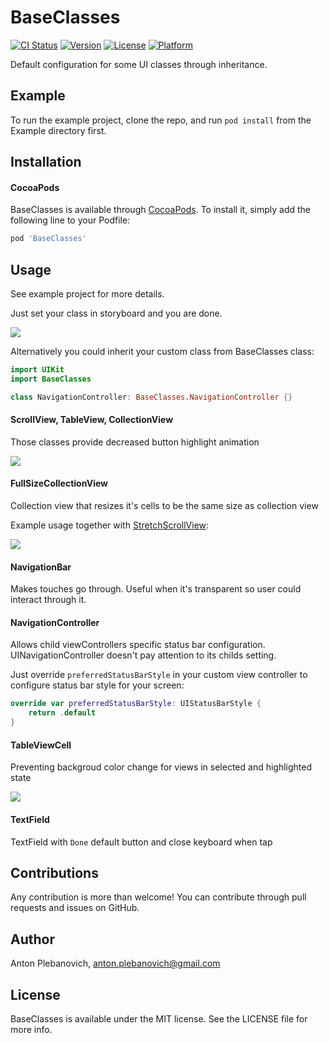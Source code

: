 # BaseClasses

[![CI Status](http://img.shields.io/travis/anton-plebanovich/BaseClasses.svg?style=flat)](https://travis-ci.org/anton-plebanovich/BaseClasses)
[![Version](https://img.shields.io/cocoapods/v/BaseClasses.svg?style=flat)](http://cocoapods.org/pods/BaseClasses)
[![License](https://img.shields.io/cocoapods/l/BaseClasses.svg?style=flat)](http://cocoapods.org/pods/BaseClasses)
[![Platform](https://img.shields.io/cocoapods/p/BaseClasses.svg?style=flat)](http://cocoapods.org/pods/BaseClasses)

Default configuration for some UI classes through inheritance.

## Example

To run the example project, clone the repo, and run `pod install` from the Example directory first.

## Installation

#### CocoaPods

BaseClasses is available through [CocoaPods](http://cocoapods.org). To install
it, simply add the following line to your Podfile:

```ruby
pod 'BaseClasses'
```

## Usage

See example project for more details.

Just set your class in storyboard and you are done.

<img src="Example/BaseClasses/baseClass.png"/>

Alternatively you could inherit your custom class from BaseClasses class:

```swift
import UIKit
import BaseClasses

class NavigationController: BaseClasses.NavigationController {}
```

#### ScrollView, TableView, CollectionView

Those classes provide decreased button highlight animation

<img src="Example/BaseClasses/ScrollView.gif"/>

#### FullSizeCollectionView

Collection view that resizes it's cells to be the same size as collection view

Example usage together with [StretchScrollView](https://github.com/APUtils/StretchScrollView):

<img src="Example/BaseClasses/FullSizeCollection.gif"/>

#### NavigationBar

Makes touches go through. Useful when it's transparent so user could interact through it.

#### NavigationController

Allows child viewControllers specific status bar configuration. UINavigationController doesn't pay attention to its childs setting. 

Just override `preferredStatusBarStyle` in your custom view controller to configure status bar style for your screen:

```swift
override var preferredStatusBarStyle: UIStatusBarStyle {
    return .default
}
```

#### TableViewCell

Preventing backgroud color change for views in selected and highlighted state

<img src="Example/BaseClasses/TableViewCell.gif"/>

#### TextField

TextField with `Done` default button and close keyboard when tap

## Contributions

Any contribution is more than welcome! You can contribute through pull requests and issues on GitHub.

## Author

Anton Plebanovich, anton.plebanovich@gmail.com

## License

BaseClasses is available under the MIT license. See the LICENSE file for more info.
